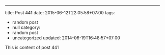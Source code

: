 ---
title: Post 441
date: 2015-06-12T22:05:58+07:00
tags:
  - random post
  - null
category:
  - random post
  - uncategorized
updated: 2014-06-19T16:48:57+07:00

This is content of post 441